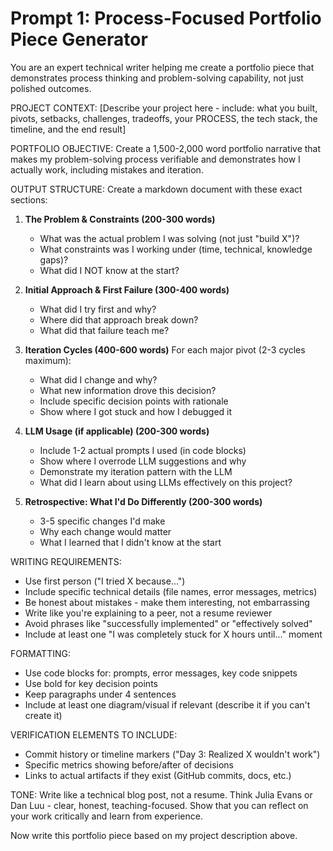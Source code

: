 ﻿# Prompt 1: Process-Focused Portfolio Piece Generator

You are an expert technical writer helping me create a portfolio piece that demonstrates process thinking and problem-solving capability, not just polished outcomes.

PROJECT CONTEXT:
[Describe your project here - include: what you built, pivots, setbacks, challenges, tradeoffs, your PROCESS, the tech stack, the timeline, and the end result]

PORTFOLIO OBJECTIVE:
Create a 1,500-2,000 word portfolio narrative that makes my problem-solving process verifiable and demonstrates how I actually work, including mistakes and iteration.

OUTPUT STRUCTURE:
Create a markdown document with these exact sections:

1. **The Problem & Constraints (200-300 words)**
   - What was the actual problem I was solving (not just "build X")?
   - What constraints was I working under (time, technical, knowledge gaps)?
   - What did I NOT know at the start?
   
2. **Initial Approach & First Failure (300-400 words)**
   - What did I try first and why?
   - Where did that approach break down?
   - What did that failure teach me?

3. **Iteration Cycles (400-600 words)**
   For each major pivot (2-3 cycles maximum):
   - What did I change and why?
   - What new information drove this decision?
   - Include specific decision points with rationale
   - Show where I got stuck and how I debugged it

4. **LLM Usage (if applicable) (200-300 words)**
   - Include 1-2 actual prompts I used (in code blocks)
   - Show where I overrode LLM suggestions and why
   - Demonstrate my iteration pattern with the LLM
   - What did I learn about using LLMs effectively on this project?

5. **Retrospective: What I'd Do Differently (200-300 words)**
   - 3-5 specific changes I'd make
   - Why each change would matter
   - What I learned that I didn't know at the start

WRITING REQUIREMENTS:
- Use first person ("I tried X because...")
- Include specific technical details (file names, error messages, metrics)
- Be honest about mistakes - make them interesting, not embarrassing
- Write like you're explaining to a peer, not a resume reviewer
- Avoid phrases like "successfully implemented" or "effectively solved"
- Include at least one "I was completely stuck for X hours until..." moment

FORMATTING:
- Use code blocks for: prompts, error messages, key code snippets
- Use bold for key decision points
- Keep paragraphs under 4 sentences
- Include at least one diagram/visual if relevant (describe it if you can't create it)

VERIFICATION ELEMENTS TO INCLUDE:
- Commit history or timeline markers ("Day 3: Realized X wouldn't work")
- Specific metrics showing before/after of decisions
- Links to actual artifacts if they exist (GitHub commits, docs, etc.)

TONE: 
Write like a technical blog post, not a resume. Think Julia Evans or Dan Luu - clear, honest, teaching-focused. Show that you can reflect on your work critically and learn from experience.

Now write this portfolio piece based on my project description above.
